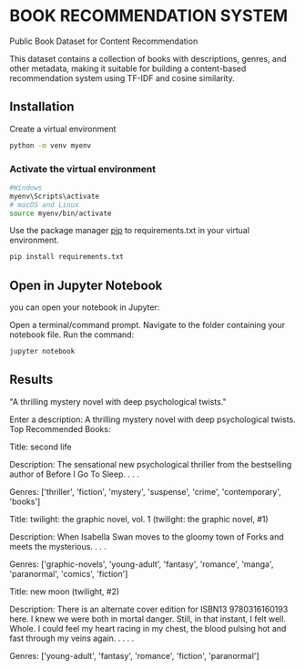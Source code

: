# BOOK RECOMMENDATION SYSTEM

Public Book Dataset for Content Recommendation

This dataset contains a collection of books with descriptions, genres, and other metadata, making it suitable for building a content-based recommendation system using TF-IDF and cosine similarity.

## Installation
Create a virtual environment 
```bash
python -m venv myenv
```
### Activate the virtual environment
```bash
#Windows
myenv\Scripts\activate
# macOS and Linux
source myenv/bin/activate
```
Use the package manager [pip](https://pip.pypa.io/en/stable/) to requirements.txt in your virtual environment.

```bash
pip install requirements.txt
```

## Open in Jupyter Notebook
you can open your notebook in Jupyter:

Open a terminal/command prompt.
Navigate to the folder containing your notebook file.
Run the command:

```bash
jupyter notebook
```

## Results

"A thrilling mystery novel with deep psychological twists."

Enter a description: A thrilling mystery novel with deep psychological twists.
Top Recommended Books:

Title: second life

Description: The sensational new psychological thriller from the bestselling author of Before I Go To Sleep. . . .

Genres: ['thriller', 'fiction', 'mystery', 'suspense', 'crime', 'contemporary', 'books']

Title: twilight: the graphic novel, vol. 1 (twilight: the graphic novel, #1)

Description: When Isabella Swan moves to the gloomy town of Forks and meets the mysterious. . . . 

Genres: ['graphic-novels', 'young-adult', 'fantasy', 'romance', 'manga', 'paranormal', 'comics', 'fiction']

Title: new moon (twilight, #2)

Description: There is an alternate cover edition for ISBN13 9780316160193 here. I knew we were both in mortal danger. Still, in that instant, I felt well. Whole. I could feel my heart racing in my chest, the blood pulsing hot and fast through my veins again. . . . . 

Genres: ['young-adult', 'fantasy', 'romance', 'fiction', 'paranormal']
